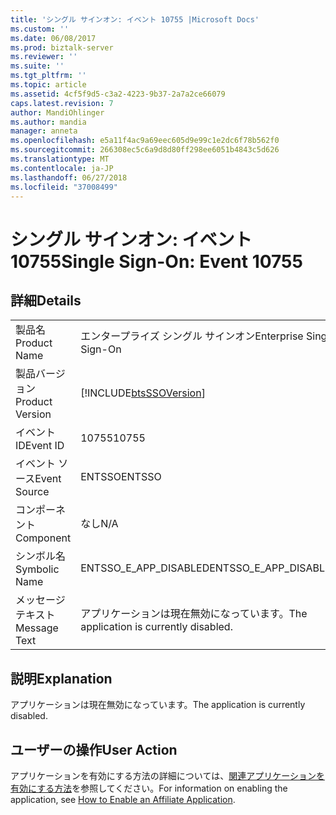```yaml
---
title: 'シングル サインオン: イベント 10755 |Microsoft Docs'
ms.custom: ''
ms.date: 06/08/2017
ms.prod: biztalk-server
ms.reviewer: ''
ms.suite: ''
ms.tgt_pltfrm: ''
ms.topic: article
ms.assetid: 4cf5f9d5-c3a2-4223-9b37-2a7a2ce66079
caps.latest.revision: 7
author: MandiOhlinger
ms.author: mandia
manager: anneta
ms.openlocfilehash: e5a11f4ac9a69eec605d9e99c1e2dc6f78b562f0
ms.sourcegitcommit: 266308ec5c6a9d8d80ff298ee6051b4843c5d626
ms.translationtype: MT
ms.contentlocale: ja-JP
ms.lasthandoff: 06/27/2018
ms.locfileid: "37008499"
---
```

# <a name="single-sign-on-event-10755"></a><span data-ttu-id="339ff-102">シングル サインオン: イベント 10755</span><span class="sxs-lookup"><span data-stu-id="339ff-102">Single Sign-On: Event 10755</span></span>
## <a name="details"></a><span data-ttu-id="339ff-103">詳細</span><span class="sxs-lookup"><span data-stu-id="339ff-103">Details</span></span>  
  
|                 |                                                            |
|-----------------|------------------------------------------------------------|
|  <span data-ttu-id="339ff-104">製品名</span><span class="sxs-lookup"><span data-stu-id="339ff-104">Product Name</span></span>   |                 <span data-ttu-id="339ff-105">エンタープライズ シングル サインオン</span><span class="sxs-lookup"><span data-stu-id="339ff-105">Enterprise Single Sign-On</span></span>                  |
| <span data-ttu-id="339ff-106">製品バージョン</span><span class="sxs-lookup"><span data-stu-id="339ff-106">Product Version</span></span> | [!INCLUDE[btsSSOVersion](../includes/btsssoversion-md.md)] |
|    <span data-ttu-id="339ff-107">イベント ID</span><span class="sxs-lookup"><span data-stu-id="339ff-107">Event ID</span></span>     |                           <span data-ttu-id="339ff-108">10755</span><span class="sxs-lookup"><span data-stu-id="339ff-108">10755</span></span>                            |
|  <span data-ttu-id="339ff-109">イベント ソース</span><span class="sxs-lookup"><span data-stu-id="339ff-109">Event Source</span></span>   |                           <span data-ttu-id="339ff-110">ENTSSO</span><span class="sxs-lookup"><span data-stu-id="339ff-110">ENTSSO</span></span>                           |
|    <span data-ttu-id="339ff-111">コンポーネント</span><span class="sxs-lookup"><span data-stu-id="339ff-111">Component</span></span>    |                            <span data-ttu-id="339ff-112">なし</span><span class="sxs-lookup"><span data-stu-id="339ff-112">N/A</span></span>                             |
|  <span data-ttu-id="339ff-113">シンボル名</span><span class="sxs-lookup"><span data-stu-id="339ff-113">Symbolic Name</span></span>  |                   <span data-ttu-id="339ff-114">ENTSSO_E_APP_DISABLED</span><span class="sxs-lookup"><span data-stu-id="339ff-114">ENTSSO_E_APP_DISABLED</span></span>                    |
|  <span data-ttu-id="339ff-115">メッセージ テキスト</span><span class="sxs-lookup"><span data-stu-id="339ff-115">Message Text</span></span>   |           <span data-ttu-id="339ff-116">アプリケーションは現在無効になっています。</span><span class="sxs-lookup"><span data-stu-id="339ff-116">The application is currently disabled.</span></span>           |
  
## <a name="explanation"></a><span data-ttu-id="339ff-117">説明</span><span class="sxs-lookup"><span data-stu-id="339ff-117">Explanation</span></span>  
 <span data-ttu-id="339ff-118">アプリケーションは現在無効になっています。</span><span class="sxs-lookup"><span data-stu-id="339ff-118">The application is currently disabled.</span></span>  
  
## <a name="user-action"></a><span data-ttu-id="339ff-119">ユーザーの操作</span><span class="sxs-lookup"><span data-stu-id="339ff-119">User Action</span></span>  
 <span data-ttu-id="339ff-120">アプリケーションを有効にする方法の詳細については、[関連アプリケーションを有効にする方法](../core/how-to-enable-an-affiliate-application.md)を参照してください。</span><span class="sxs-lookup"><span data-stu-id="339ff-120">For information on enabling the application, see [How to Enable an Affiliate Application](../core/how-to-enable-an-affiliate-application.md).</span></span>
